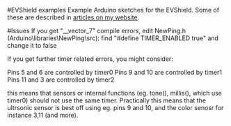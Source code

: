 #EVShield examples
Example Arduino sketches for the EVShield.
Some of these are described in [articles on my website](https://home.et.utwente.nl/slootenvanf/tag/evshield/).

#Issues
If you get "__vector_7" compile errors, edit NewPing.h (Arduino\libraries\NewPing\src): find "#define TIMER_ENABLED true" and change it to false

If you get further timer related errors, you might consider:

Pins 5 and 6 are controlled by timer0
Pins 9 and 10 are controlled by timer1
Pins 11 and 3 are controlled by timer2

this means that sensors or internal functions (eg. tone(), millis(), which use timer0) should not use the same timer.
Practically this means that the ultrsonic sensor is best off using eg. pins 9 and 10,
and the color senosr for instance 3,11 (and more).
